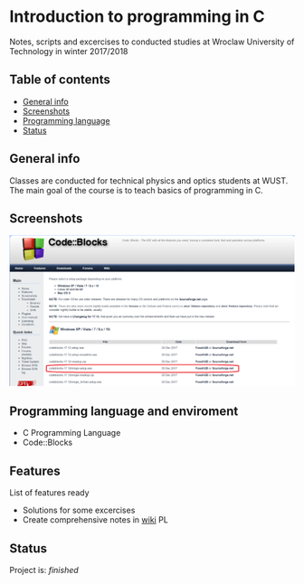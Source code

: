 # Introduction to programming in C
 Notes, scripts and excercises to conducted studies at Wroclaw University of Technology in winter 2017/2018

## Table of contents
* [General info](#general-info)
* [Screenshots](#screenshots)
* [Programming language](#technologies)
* [Status](#status)

## General info
Classes are conducted for technical physics and optics students at WUST.
The main goal of the course is to teach basics of programming in C.

## Screenshots
![Example screenshot](./screens/screenshot.png)

## Programming language and enviroment
* C Programming Language
* Code::Blocks

## Features
List of features ready
* Solutions for some excercises
* Create comprehensive notes in [wiki](https://github.com/majsylw/Introduction-to-programming-in-C/wiki) PL

## Status
Project is: _finished_
